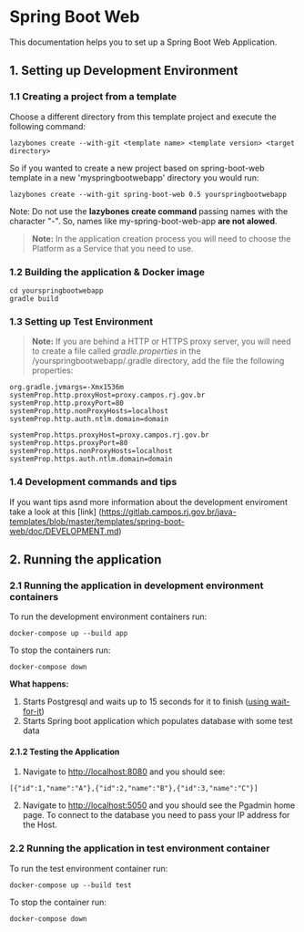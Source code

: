 # Spring Boot Web

This documentation helps you to set up a Spring Boot Web Application.

## 1. Setting up Development Environment

### 1.1 Creating a project from a template

Choose a different directory from this template project and execute the following command:

```
lazybones create --with-git <template name> <template version> <target directory>
```

So if you wanted to create a new project based on spring-boot-web template in a new 'myspringbootwebapp' directory you would run:

```
lazybones create --with-git spring-boot-web 0.5 yourspringbootwebapp
```

Note: Do not use the **lazybones create command** passing names with the character "-". So, names like my-spring-boot-web-app **are not alowed**.

> **Note:** 
In the application creation process you will need to choose the Platform as a Service that you need to use.
> 

### 1.2 Building the application & Docker image

```
cd yourspringbootwebapp
gradle build
```

### 1.3 Setting up Test Environment

> **Note:** 
If you are behind a HTTP or HTTPS proxy server, you will need to create a file called _gradle.properties_ in the /yourspringbootwebapp/.gradle directory, add the file the following properties:
>

```
org.gradle.jvmargs=-Xmx1536m
systemProp.http.proxyHost=proxy.campos.rj.gov.br
systemProp.http.proxyPort=80
systemProp.http.nonProxyHosts=localhost
systemProp.http.auth.ntlm.domain=domain

systemProp.https.proxyHost=proxy.campos.rj.gov.br
systemProp.https.proxyPort=80
systemProp.https.nonProxyHosts=localhost
systemProp.https.auth.ntlm.domain=domain

```

### 1.4 Development commands and tips

If you want tips asnd more information about the development enviroment take a look at this [link]
(https://gitlab.campos.rj.gov.br/java-templates/blob/master/templates/spring-boot-web/doc/DEVELOPMENT.md)

## 2. Running the application

### 2.1 Running the application in development environment containers

To run the development environment containers run:

```
docker-compose up --build app
```

To stop the containers run:

```
docker-compose down
```

**What happens:**

1. Starts Postgresql and waits up to 15 seconds for it to finish ([using wait-for-it](https://github.com/vishnubob/wait-for-it))
2. Starts Spring boot application which populates database with some test data

#### 2.1.2 Testing the Application

1. Navigate to <http://localhost:8080> and you should see:

```
[{"id":1,"name":"A"},{"id":2,"name":"B"},{"id":3,"name":"C"}]
```

2. Navigate to <http://localhost:5050> and you should see the Pgadmin home page. To connect to the database you need to pass your IP address for the Host.

### 2.2 Running the application in test environment container

To run the test environment container run:

```
docker-compose up --build test
```

To stop the container run:

```
docker-compose down
```